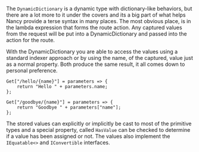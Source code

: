 The `DynamicDictionary` is a dynamic type with dictionary-like behaviors, but there are a lot more to it under the covers and its a big part of what helps Nancy provide a terse syntax in many places. The most obvious place, is in the lambda expression that forms the route action. Any captured values from the request will be put into a DynamicDictionary and passed into the action for the route.

With the DynamicDictionary you are able to access the values using a standard indexer approach or by using the name, of the captured, value just as a normal property. Both produce the same result, it all comes down to personal preference.

    Get["/hello/{name}"] = parameters => {
        return "Hello " + parameters.name;
    };

    Get["/goodbye/{name}"] = parameters => {
        return "Goodbye " + parameters["name"];
    };
	
The stored values can explicitly or implicitly be cast to most of the primitive types and a special property, called `HasValue` can be checked to determine if a value has been assigned or not. The values also implement the `IEquatable<>` and `IConvertible` interfaces.
